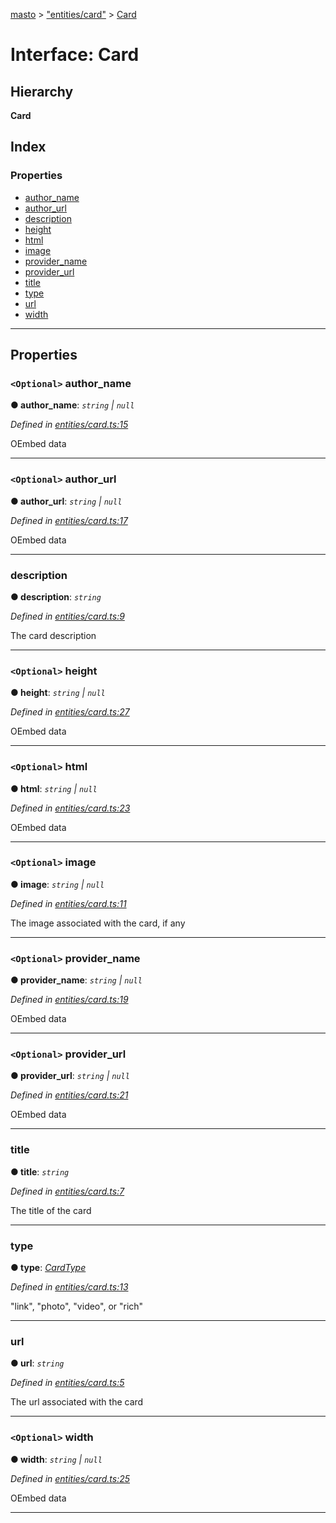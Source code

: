 [masto](../README.md) > ["entities/card"](../modules/_entities_card_.md) > [Card](../interfaces/_entities_card_.card.md)

# Interface: Card

## Hierarchy

**Card**

## Index

### Properties

* [author_name](_entities_card_.card.md#author_name)
* [author_url](_entities_card_.card.md#author_url)
* [description](_entities_card_.card.md#description)
* [height](_entities_card_.card.md#height)
* [html](_entities_card_.card.md#html)
* [image](_entities_card_.card.md#image)
* [provider_name](_entities_card_.card.md#provider_name)
* [provider_url](_entities_card_.card.md#provider_url)
* [title](_entities_card_.card.md#title)
* [type](_entities_card_.card.md#type)
* [url](_entities_card_.card.md#url)
* [width](_entities_card_.card.md#width)

---

## Properties

<a id="author_name"></a>

### `<Optional>` author_name

**● author_name**: *`string` \| `null`*

*Defined in [entities/card.ts:15](https://github.com/neet/masto.js/blob/a11943e/src/entities/card.ts#L15)*

OEmbed data

___
<a id="author_url"></a>

### `<Optional>` author_url

**● author_url**: *`string` \| `null`*

*Defined in [entities/card.ts:17](https://github.com/neet/masto.js/blob/a11943e/src/entities/card.ts#L17)*

OEmbed data

___
<a id="description"></a>

###  description

**● description**: *`string`*

*Defined in [entities/card.ts:9](https://github.com/neet/masto.js/blob/a11943e/src/entities/card.ts#L9)*

The card description

___
<a id="height"></a>

### `<Optional>` height

**● height**: *`string` \| `null`*

*Defined in [entities/card.ts:27](https://github.com/neet/masto.js/blob/a11943e/src/entities/card.ts#L27)*

OEmbed data

___
<a id="html"></a>

### `<Optional>` html

**● html**: *`string` \| `null`*

*Defined in [entities/card.ts:23](https://github.com/neet/masto.js/blob/a11943e/src/entities/card.ts#L23)*

OEmbed data

___
<a id="image"></a>

### `<Optional>` image

**● image**: *`string` \| `null`*

*Defined in [entities/card.ts:11](https://github.com/neet/masto.js/blob/a11943e/src/entities/card.ts#L11)*

The image associated with the card, if any

___
<a id="provider_name"></a>

### `<Optional>` provider_name

**● provider_name**: *`string` \| `null`*

*Defined in [entities/card.ts:19](https://github.com/neet/masto.js/blob/a11943e/src/entities/card.ts#L19)*

OEmbed data

___
<a id="provider_url"></a>

### `<Optional>` provider_url

**● provider_url**: *`string` \| `null`*

*Defined in [entities/card.ts:21](https://github.com/neet/masto.js/blob/a11943e/src/entities/card.ts#L21)*

OEmbed data

___
<a id="title"></a>

###  title

**● title**: *`string`*

*Defined in [entities/card.ts:7](https://github.com/neet/masto.js/blob/a11943e/src/entities/card.ts#L7)*

The title of the card

___
<a id="type"></a>

###  type

**● type**: *[CardType](../modules/_entities_card_.md#cardtype)*

*Defined in [entities/card.ts:13](https://github.com/neet/masto.js/blob/a11943e/src/entities/card.ts#L13)*

"link", "photo", "video", or "rich"

___
<a id="url"></a>

###  url

**● url**: *`string`*

*Defined in [entities/card.ts:5](https://github.com/neet/masto.js/blob/a11943e/src/entities/card.ts#L5)*

The url associated with the card

___
<a id="width"></a>

### `<Optional>` width

**● width**: *`string` \| `null`*

*Defined in [entities/card.ts:25](https://github.com/neet/masto.js/blob/a11943e/src/entities/card.ts#L25)*

OEmbed data

___

